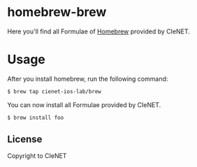 # homebrew-brew

Here you'll find all Formulae of [Homebrew](https://github.com/homebrew/homebrew) provided by CIeNET.

# Usage

After you install homebrew, run the following command:

```sh
$ brew tap cienet-ios-lab/brew
```

You can now install all Formulae provided by CIeNET.

```sh
$ brew install foo
```

## License

Copyright to CIeNET
